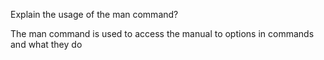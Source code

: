 Explain the usage of the man command?

The man command is used to access the manual to options in commands and what they do